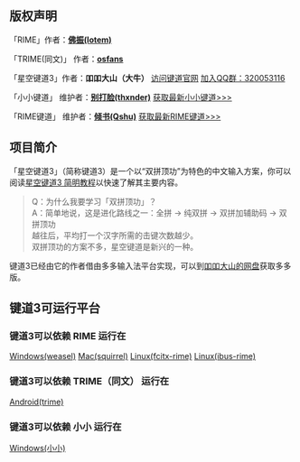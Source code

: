 ## 版权声明

「RIME」作者：**[佛振(lotem)][200]**

「TRIME(同文)」 作者：**[osfans][202]**

「星空键道3」作者：**吅吅大山（大牛）** [访问键道官网][904] [加入QQ群：320053116][903]

「小小键道」 维护者：**[别打脸(thxnder)][203]** [获取最新小小键道>>>][998]

「RIME键道」 维护者：**[倾书(Qshu)][204]** [获取最新RIME键道>>>][999]

## 项目简介

「星空键道3」（简称键道3）是一个以“双拼顶功”为特色的中文输入方案，你可以阅读[星空键道3 简明教程][901]以快速了解其主要内容。  

>  Q：为什么我要学习「双拼顶功」？  
>  A：简单地说，这是进化路线之一：全拼 → 纯双拼 → 双拼加辅助码 → 双拼顶功  
>  越往后，平均打一个汉字所需的击键次数越少。  
>  双拼顶功的方案不多，星空键道是新兴的一种。

键道3已经由它的作者借由多多输入法平台实现，可以到[吅吅大山的网盘][902]获取多多版。

## 键道3可运行平台

### 键道3可以依赖 RIME 运行在

[Windows(weasel)][101]   [Mac(squirrel)][102]  [Linux(fcitx-rime)][103]  [Linux(ibus-rime)][104]

### 键道3可以依赖 TRIME（同文） 运行在

[Android(trime)][105]

### 键道3可以依赖 小小 运行在

[Windows(小小)][203]

[998]: https://gitee.com/thxnder/xxjd/tree/master/release "新版本小小键道"
[999]: https://github.com/xkjd/rmjd/releases "新版本RIME键道"

[101]: https://gitee.com/lotem/weasel "小狼毫－Rime 輸入法 for Windows"
[102]: https://gitee.com/lotem/squirrel "鼠鬚管－Rime 輸入法 for Mac OS X"
[103]: https://github.com/fcitx/fcitx-rime "fcitx-rime for Linux"
[104]: https://github.com/rime/home/wiki/RimeWithIBus "ibus-rime for Linux"
[105]: https://gitee.com/trime/trime "同文－TRime 輸入法 for Android"

[200]: https://gitee.com/lotem "RIME作者地址"
[201]: http://rime.im "rime主页"
[202]: https://gitee.com/trime "TRIME作者页面"
[203]: https://gitee.com/thxnder/xxjd/ "小小键道主页"
[204]: https://gitee.com/nmlixa/rmjd/ "Rime键道主页"

[901]: https://gitee.com/thxnder/xxjd/blob/master/doc/xkjd3.md "星空键道3 简明教程"
[902]: http://daniushuangpin.ys168.com "吅吅大山的的网盘"
[903]: https://jq.qq.com/?_wv=1027&k=5sTEYIQ "吅吅大山的QQ群"
[904]: http://xkjd.github.io "键道官网"
